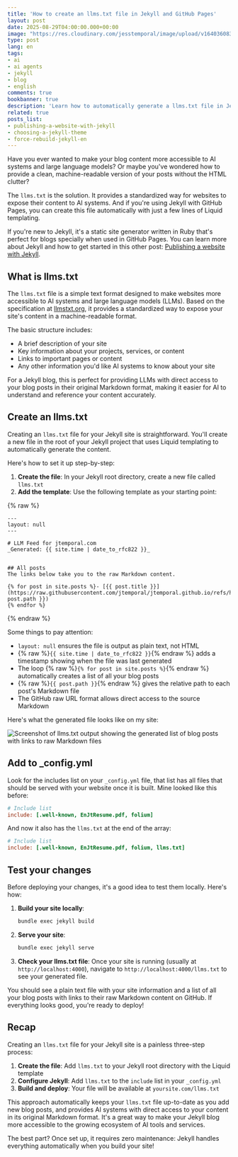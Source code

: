 ```yaml
---
title: 'How to create an llms.txt file in Jekyll and GitHub Pages'
layout: post
date: 2025-08-29T04:00:00.000+00:00
image: "https://res.cloudinary.com/jesstemporal/image/upload/v1640360836/covers/tutorial_gfgm5n.png"
type: post
lang: en
tags:
- ai
- ai agents
- jekyll
- blog
- english
comments: true
bookbanner: true
description: 'Learn how to automatically generate a llms.txt file in Jekyll'
related: true
posts_list:
- publishing-a-website-with-jekyll
- choosing-a-jekyll-theme
- force-rebuild-jekyll-en
---
```


Have you ever wanted to make your blog content more accessible to AI systems and large language models? Or maybe you've wondered how to provide a clean, machine-readable version of your posts without the HTML clutter? 

The `llms.txt` is the solution. It provides a standardized way for websites to expose their content to AI systems. And if you're using Jekyll with GitHub Pages, you can create this file automatically with just a few lines of Liquid templating.

If you're new to Jekyll, it's a static site generator written in Ruby that's perfect for blogs specially when used in GitHub Pages. You can learn more about Jekyll and how to get started in this other post: [Publishing a website with Jekyll](https://jtemporal.com/publishing-a-website-with-jekyll/).

## What is llms.txt

The `llms.txt` file is a simple text format designed to make websites more accessible to AI systems and large language models (LLMs). Based on the specification at [llmstxt.org](http://llmstxt.org/), it provides a standardized way to expose your site's content in a machine-readable format.

The basic structure includes:
- A brief description of your site
- Key information about your projects, services, or content
- Links to important pages or content
- Any other information you'd like AI systems to know about your site

For a Jekyll blog, this is perfect for providing LLMs with direct access to your blog posts in their original Markdown format, making it easier for AI to understand and reference your content accurately. 

## Create an llms.txt

Creating an `llms.txt` file for your Jekyll site is straightforward. You'll create a new file in the root of your Jekyll project that uses Liquid templating to automatically generate the content.

Here's how to set it up step-by-step:

1. **Create the file**: In your Jekyll root directory, create a new file called `llms.txt`
2. **Add the template**: Use the following template as your starting point:


{% raw %}
```liquid
---
layout: null
---

# LLM Feed for jtemporal.com
_Generated: {{ site.time | date_to_rfc822 }}_


## All posts
The links below take you to the raw Markdown content.

{% for post in site.posts %}- [{{ post.title }}](https://raw.githubusercontent.com/jtemporal/jtemporal.github.io/refs/heads/main/{{ post.path }})
{% endfor %}
```
{% endraw %}


Some things to pay attention:

- `layout: null` ensures the file is output as plain text, not HTML
- {% raw %}`{{ site.time | date_to_rfc822 }}`{% endraw %} adds a timestamp showing when the file was last generated
- The loop {% raw %}`{% for post in site.posts %}`{% endraw %} automatically creates a list of all your blog posts
- {% raw %}`{{ post.path }}`{% endraw %} gives the relative path to each post's Markdown file
- The GitHub raw URL format allows direct access to the source Markdown

Here's what the generated file looks like on my site:

![Screenshot of llms.txt output showing the generated list of blog posts with links to raw Markdown files](https://res.cloudinary.com/jesstemporal/image/upload/v1756477506/llms-txt-jtemporal.png)

## Add to _config.yml

Look for the includes list on your `_config.yml` file, that list has all files that should be served with your website once it is built. Mine looked like this before:

```ini
# Include list
include: [.well-known, EnJtResume.pdf, folium]
```

And now it also has the `llms.txt` at the end of the array:
```ini
# Include list
include: [.well-known, EnJtResume.pdf, folium, llms.txt]
```

## Test your changes

Before deploying your changes, it's a good idea to test them locally. Here's how:

1. **Build your site locally**:
   ```bash
   bundle exec jekyll build
   ```

2. **Serve your site**:
   ```bash
   bundle exec jekyll serve
   ```

3. **Check your llms.txt file**: Once your site is running (usually at `http://localhost:4000`), navigate to `http://localhost:4000/llms.txt` to see your generated file.

You should see a plain text file with your site information and a list of all your blog posts with links to their raw Markdown content on GitHub. If everything looks good, you're ready to deploy!

## Recap

Creating an `llms.txt` file for your Jekyll site is a painless three-step process:

1. **Create the file**: Add `llms.txt` to your Jekyll root directory with the Liquid template
2. **Configure Jekyll**: Add `llms.txt` to the `include` list in your `_config.yml` 
3. **Build and deploy**: Your file will be available at `yoursite.com/llms.txt`

This approach automatically keeps your `llms.txt` file up-to-date as you add new blog posts, and provides AI systems with direct access to your content in its original Markdown format. It's a great way to make your Jekyll blog more accessible to the growing ecosystem of AI tools and services.

The best part? Once set up, it requires zero maintenance: Jekyll handles everything automatically when you build your site!
